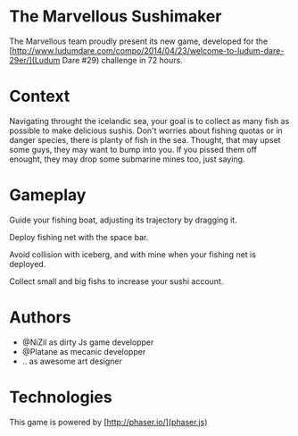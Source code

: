 The Marvellous Sushimaker
=========================

The Marvellous team proudly present its new game, developed for the [http://www.ludumdare.com/compo/2014/04/23/welcome-to-ludum-dare-29er/](Ludum Dare #29) challenge in 72 hours.

Context
=======

Navigating throught the icelandic sea, your goal is to collect as many fish as possible to make delicious sushis. Don't worries about fishing quotas or in danger species, there is planty of fish in the sea. Thought, that may upset some guys, they may want to bump into you. If you pissed them off enought, they may drop some submarine mines too, just saying.


Gameplay
=======

Guide your fishing boat, adjusting its trajectory by dragging it.

Deploy fishing net with the space bar.

Avoid collision with iceberg, and with mine when your fishing net is deployed.

Collect small and big fishs to increase your sushi account.

Authors
======

 * @NiZil as dirty Js game developper
 * @Platane as mecanic developper
 * .. as awesome art designer


Technologies
===========

This game is powered by [http://phaser.io/](phaser.js)

